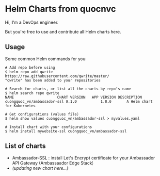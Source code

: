 # Helm Charts from quocnvc
Hi, I'm a DevOps engineer.

But you're free to use and contribute all Helm charts here. 

## Usage

Some common Helm commands for you

```
# Add repo before using
$ helm repo add qwrite https://raw.githubusercontent.com/qwrite/master/
"qwrite" has been added to your repositories

# Search for charts, or list all the charts by repo's name
$ helm search repo qwrite
NAME                	CHART VERSION	APP VERSION	DESCRIPTION
cuongquoc_vn/ambassador-ssl	0.1.0        	1.0.0      	A Helm chart for Kubernetes

# Get configurations (values file)
$ helm show values cuongquoc_vn/ambassador-ssl > myvalues.yaml

# Install chart with your configurations
$ helm install mywebsite-ssl cuongquoc_vn/ambassador-ssl
```

## List of charts

- Ambassador-SSL : install Let's Encrypt certificate for your Ambassador API Gateway (Ambassaador Edge Stack)
- _(updating new chart here...)_


